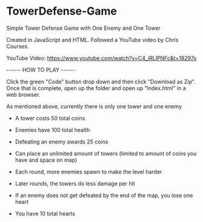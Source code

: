 # TowerDefense-Game

Simple Tower Defense Game with One Enemy and One Tower

Created in JavaScript and HTML. Followed a YouTube video by Chris Courses.

YouTube Video: https://www.youtube.com/watch?v=C4_iRLlPNFc&t=18297s


------ HOW TO PLAY ------

Click the green "Code" button drop down and then click "Download as Zip". Once that is complete, open up the folder and open up "Index.html" in a web browser.

As mentioned above, currently there is only one tower and one enemy
- A tower costs 50 total coins
- Enemies have 100 total health
- Defeating an enemy awards 25 coins
- Can place an unlimited amount of towers (limited to amount of coins you have and space on map)

- Each round, more enemies spawn to make the level harder
- Later rounds, the towers do less damage per hit
- If an enemy does not get defeated by the end of the map, you lose one heart
- You have 10 total hearts
